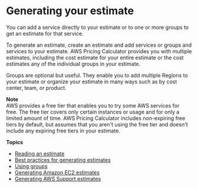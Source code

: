 # Generating your estimate<a name="generate-your-estimate"></a>

You can add a service directly to your estimate or to one or more groups to get an estimate for that service\.

To generate an estimate, create an estimate and add services or groups and services to your estimate\. AWS Pricing Calculator provides you with multiple estimates, including the cost estimate for your entire estimate or the cost estimates any of the individual groups in your estimate\.

Groups are optional but useful\. They enable you to add multiple Regions to your estimate or organize your estimate in many ways such as by cost center, team, or product\.

**Note**  
AWS provides a free tier that enables you to try some AWS services for free\. The free tier covers only certain instances or usage and for only a limited amount of time\. AWS Pricing Calculator includes non\-expiring free tiers by default, but assumes that you aren't using the free tier and doesn't include any expiring free tiers in your estimate\.

**Topics**
+ [Reading an estimate](reading-estimate.md)
+ [Best practices for generating estimates](estimate-best-practices.md)
+ [Using groups](estimate-groups.md)
+ [Generating Amazon EC2 estimates](ec2-estimates.md)
+ [Generating AWS Support estimates](support-estimates.md)
